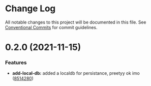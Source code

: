 # Change Log

All notable changes to this project will be documented in this file.
See [Conventional Commits](https://conventionalcommits.org) for commit guidelines.

# 0.2.0 (2021-11-15)


### Features

* **add-local-db:** added a localdb for persistance, preetyy ok imo ([8514280](https://github.com/Lunchb0ne/Lambda/commit/85142801bacb15d52f02554f61a39d3bfd91ee96))
